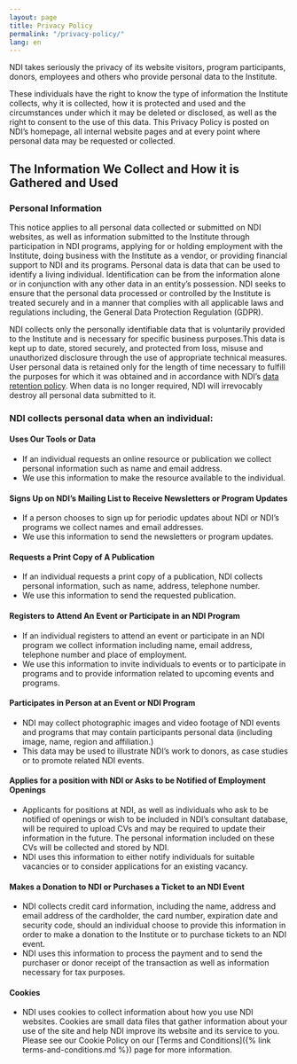 ```yaml
---
layout: page
title: Privacy Policy
permalink: "/privacy-policy/"
lang: en
---
```


NDI takes seriously the privacy of its website visitors, program participants, donors, employees and others who provide personal data to the Institute.

These individuals have the right to know the type of information the Institute collects, why it is collected, how it is protected and used and the circumstances under which it may be deleted or disclosed, as well as the right to consent to the use of this data. This Privacy Policy is posted on NDI’s homepage, all internal website pages and at every point where personal data may be requested or collected.

## The Information We Collect and How it is Gathered and Used

### Personal Information

This notice applies to all personal data collected or submitted on NDI websites, as well as information submitted to the Institute through participation in NDI programs, applying for or holding employment with the Institute, doing business with the Institute as a vendor, or providing financial support to NDI and its programs. Personal data is data that can be used to identify a living individual. Identification can be from the information alone or in conjunction with any other data in an entity’s possession. NDI seeks to ensure that the personal data processed or controlled by the Institute is treated securely and in a manner that complies with all applicable laws and regulations including, the General Data Protection Regulation (GDPR).

NDI collects only the personally identifiable data that is voluntarily provided to the Institute and is necessary for specific business purposes.This data is kept up to date, stored securely, and protected from loss, misuse and unauthorized disclosure through the use of appropriate technical measures. User personal data is retained only for the length of time necessary to fulfill the purposes for which it was obtained and in accordance with NDI’s [data retention policy](https://www.ndi.org/data-retention-policy). When data is no longer required, NDI will irrevocably destroy all personal data submitted to it.

### NDI collects personal data when an individual:

#### Uses Our Tools or Data

- If an individual requests an online resource or publication we collect personal information such as name and email address.
- We use this information to make the resource available to the individual.

#### Signs Up on NDI’s Mailing List to Receive Newsletters or Program Updates

- If a person chooses to sign up for periodic updates about NDI or NDI’s programs we collect names and email addresses.
- We use this information to send the newsletters or program updates.

#### Requests a Print Copy of A Publication

- If an individual requests a print copy of a publication, NDI collects personal information, such as name, address, telephone number.
- We use this information to send the requested publication.

#### Registers to Attend An Event or Participate in an NDI Program

- If an individual registers to attend an event or participate in an NDI program we collect information including name, email address, telephone number and place of employment.
- We use this information to invite individuals to events or to participate in programs and to provide information related to upcoming events and programs.

#### Participates in Person at an Event or NDI Program

- NDI may collect photographic images and video footage of NDI events and programs that may contain participants personal data (including image, name, region and affiliation.)
- This data may be used to illustrate NDI’s work to donors, as case studies or to promote related NDI events.

#### Applies for a position with NDI or Asks to be Notified of Employment Openings

- Applicants for positions at NDI, as well as individuals who ask to be notified of openings or wish to be included in NDI’s consultant database, will be required to upload CVs and may be required to update their information in the future. The personal information included on these CVs will be collected and stored by NDI.
- NDI uses this information to either notify individuals for suitable vacancies or to consider applications for an existing vacancy.

#### Makes a Donation to NDI or Purchases a Ticket to an NDI Event

- NDI collects credit card information, including the name, address and email address of the cardholder, the card number, expiration date and security code, should an individual choose to provide this information in order to make a donation to the Institute or to purchase tickets to an NDI event.
- NDI uses this information to process the payment and to send the purchaser or donor receipt of the transaction as well as information necessary for tax purposes.

#### Cookies

- NDI uses cookies to collect information about how you use NDI websites. Cookies are small data files that gather information about your use of the site and help NDI improve its website and its service to you. Please see our Cookie Policy on our [Terms and Conditions]({% link terms-and-conditions.md %}) page for more information.
